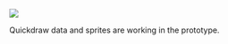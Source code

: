 ![](https://db-feed.s3.amazonaws.com/legacy/Screen_Shot_2019_03_22_at_7_26_54_PM-1553297257031.png)

Quickdraw data and sprites are working in the prototype.
